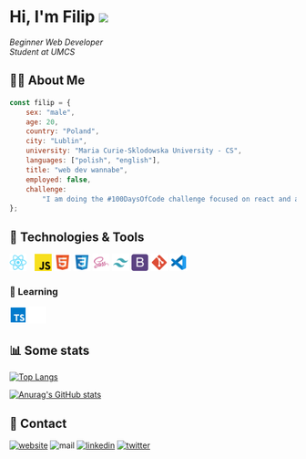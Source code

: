 # Hi, I'm Filip <img src="https://media.giphy.com/media/hvRJCLFzcasrR4ia7z/giphy.gif" width="25px">

<em>Beginner Web Developer</br>Student at UMCS</em>

## 👨‍💻 About Me

```javascript
const filip = {
	sex: "male",
	age: 20,
	country: "Poland",
	city: "Lublin",
	university: "Maria Curie-Sklodowska University - CS",
	languages: ["polish", "english"],
	title: "web dev wannabe",
	employed: false,
	challenge:
		"I am doing the #100DaysOfCode challenge focused on react and algorithms",
};
```

## 🔧 Technologies & Tools

<img src="https://github.com/fkozlicki/fkozlicki/blob/main/icons/react.svg" width="30" style="margin-right: 10px;" /> <img src="https://github.com/fkozlicki/fkozlicki/blob/main/icons/js.svg" width="30"/> <img src="https://github.com/fkozlicki/fkozlicki/blob/main/icons/html.svg" width="30" /> <img src="https://github.com/fkozlicki/fkozlicki/blob/main/icons/css.svg" width="30" /> <img src="https://github.com/fkozlicki/fkozlicki/blob/main/icons/sass.svg" width="30" /> <img src="https://github.com/fkozlicki/fkozlicki/blob/main/icons/tw.svg" width="30"/> <img src="https://github.com/fkozlicki/fkozlicki/blob/main/icons/bs.svg" width="30"/> <img src="https://github.com/fkozlicki/fkozlicki/blob/main/icons/git.svg" width="30"/> <img src="https://github.com/fkozlicki/fkozlicki/blob/main/icons/vscode.svg" width="30"/>

### 📒 Learning

<img src="https://github.com/fkozlicki/fkozlicki/blob/main/icons/ts.svg" width="30" /> <img src="https://github.com/fkozlicki/fkozlicki/blob/main/icons/next.svg" width="30" />

## 📊 Some stats

[![Top Langs](https://github-readme-stats.vercel.app/api/top-langs/?username=fkozlicki&layout=compact&theme=tokyonight)](https://github.com/fkozlicki/github-readme-stats)

[![Anurag's GitHub stats](https://github-readme-stats.vercel.app/api?username=fkozlicki&theme=tokyonight)](https://github.com/fkozlicki/github-readme-stats)

## 📝 Contact

<a href="https://kozlicki.com" target="_blank"><img src="https://img.shields.io/static/v1?label=&labelColor=ffffff&message=kozlicki&color=%23000000&style=flat&logo=google-chrome&logoColor=%23000000" alt="website" /></a>
<img src="https://img.shields.io/badge/-filip.kozlickii@gmail.com-c14438?style=flat&logo=Gmail&logoColor=white" alt="mail" />
<a href="https://www.linkedin.com/in/fkozlicki/" target="_blank" ><img src="https://img.shields.io/badge/-fkozlicki-0072b1?style=flat&logo=Linkedin&logoColor=white" alt="linkedin" /></a>
<a href="https://twitter.com/intent/follow?screen_name=fkozlicki" target="_blank"><img src="https://img.shields.io/badge/-@FKozlicki-00acee?style=flat&logo=Twitter&logoColor=white" alt="twitter" /></a>
